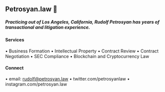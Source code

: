 ## Petrosyan.law 🚀 

##### Practicing out of Los Angeles, California, Rudolf Petrosyan has years of transactional and litigation experience.


#### Services

• Business Formation
• Intellectual Property 
• Contract Review
• Contract Negotiation
• SEC Compliance
• Blockchain and Cryptocurrency Law

#### Connect

• email: rudolf@petrosyan.law
• twitter.com/petrosyanlaw 
• instagram.com/petrosyan.law 

